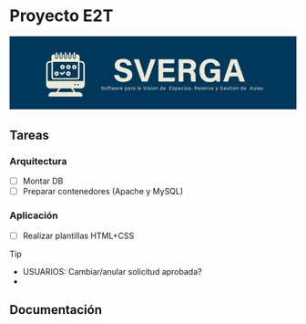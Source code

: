 # Proyecto E2T
![SVERGA](https://github.com/CIS-TIC/Proyecto/blob/main/SVERGA.png)
## Tareas
### Arquitectura
- [ ] Montar DB
- [ ] Preparar contenedores (Apache y MySQL)
### Aplicación
- [ ] Realizar plantillas HTML+CSS

>[!TIP]
>+ USUARIOS: Cambiar/anular solicitud aprobada?
>+ 
## Documentación

